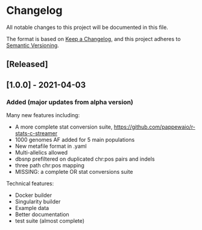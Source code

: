 # Changelog
All notable changes to this project will be documented in this file.

The format is based on [Keep a Changelog](https://keepachangelog.com/en/1.0.0/),
and this project adheres to [Semantic Versioning](https://semver.org/spec/v2.0.0.html).

## [Released]

## [1.0.0] - 2021-04-03
### Added (major updates from alpha version)

Many new features including:
 - A more complete stat conversion suite, https://github.com/pappewaio/r-stats-c-streamer
 - 1000 genomes AF added for 5 main populations
 - New metafile format in .yaml
 - Multi-allelics allowed
 - dbsnp prefiltered on duplicated chr:pos pairs and indels
 - three path chr:pos mapping
 - MISSING: a complete OR stat conversions suite

Technical features:
 - Docker builder
 - Singularity builder
 - Example data
 - Better documentation
 - test suite (almost complete)

